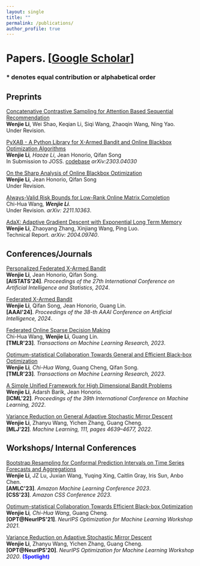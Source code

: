 ```yaml
---
layout: single
title: ""
permalink: /publications/
author_profile: true
---
```

# <i class="fa fa-fw fa-paste"></i> Papers. [[Google Scholar](https://scholar.google.com/citations?user=4jlUpjEAAAAJ&hl=en)] #


### * denotes equal contribution or alphabetical order


## Preprints

[Concatenative Contrastive Sampling for Attention Based Sequential Recommendation]()\
**Wenjie Li**, Wei Shao, Keqian Li, Siqi Wang, Zhaoqin Wang, Ning Yao. \
Under Revision. 

[PyXAB - A Python Library for X-Armed Bandit and Online Blackbox Optimization Algorithms](https://williamlwj.github.io/About//publications/PyXAB)\
**Wenjie Li**<sup>*</sup>, Haoze Li<sup>*</sup>, Jean Honorio, Qifan Song\
In Submission to JOSS. [codebase](https://github.com/WilliamLwj/PyXAB) _arXiv:2303.04030_


[On the Sharp Analysis of Online Blackbox Optimization]()\
**Wenjie Li**, Jean Honorio, Qifan Song\
Under Revision. 

[Always-Valid Risk Bounds for Low-Rank Online Matrix Completion](https://williamlwj.github.io/About//publications/always_valid)\
Chi-Hua Wang<sup>*</sup>, **Wenjie Li**<sup>*</sup>. \
Under Revision.  _arXiv: 2211.10363_.


[AdaX: Adaptive Gradient Descent with Exponential Long Term Memory](https://williamlwj.github.io/About//publications/AdaX)\
**Wenjie Li**, Zhaoyang Zhang, Xinjiang Wang, Ping Luo. \
Technical Report. _arXiv: 2004.09740_. 

## Conferences/Journals


[Personalized Federated X-Armed Bandit](https://williamlwj.github.io/About//publications/PF-X)\
**Wenjie Li**, Jean Honorio, Qifan Song. \
**[AISTATS'24]**. _Proceedings of the 27th International Conference on Artificial Intelligence and Statistics, 2024_.



[Federated X-Armed Bandit](https://williamlwj.github.io/About//publications/Fed-X)\
**Wenjie Li**, Qifan Song, Jean Honorio, Guang Lin. \
**[AAAI'24]**. _Proceedings of the 38-th AAAI Conference on Artificial Intelligence, 2024_.

[Federated Online Sparse Decision Making](https://williamlwj.github.io/About//publications/Fed-LASSO)\
Chi-Hua Wang, **Wenjie Li**, Guang Lin. \
**[TMLR'23]**. _Transactions on Machine Learning Research, 2023_.


[Optimum-statistical Collaboration Towards General and Efficient Black-box Optimization](https://williamlwj.github.io/About//publications/VHCT)\
**Wenjie Li**<sup>*</sup>, Chi-Hua Wang<sup>*</sup>, Guang Cheng, Qifan Song. \
**[TMLR'23]**. _Transactions on Machine Learning Research, 2023_.


[A Simple Unified Framework for High Dimensional Bandit Problems](https://williamlwj.github.io/About//publications/Bandit_framework)\
**Wenjie Li**, Adarsh Barik, Jean Honorio. \
**[ICML'22]**. _Proceedings of the 39th International Conference on Machine Learning, 2022_.


[Variance Reduction on General Adaptive Stochastic Mirror Descent](https://williamlwj.github.io/About//publications/SVRGMD)\
**Wenjie Li**, Zhanyu Wang, Yichen Zhang, Guang Cheng. \
**[MLJ'22]**. _Machine Learning, 111, pages 4639–4677, 2022_.




## Workshops/ Internal Conferences

[Bootstrap Resampling for Conformal Prediction Intervals on Time Series Forecasts and Aggregations]()\
**Wenjie Li**, JZ Lu, Juxian Wang, Yuqing Xing, Caitlin Gray,  Iris Sun, Anbo Chen. \
**[AMLC'23]**. _Amazon Machine Learning Conference 2023_.\
**[CSS'23]**. _Amazon CSS Conference 2023_.


[Optimum-statistical Collaboration Towards Efficient Black-box Optimization](https://williamlwj.github.io/About//publications/VHCT)\
**Wenjie Li**<sup>*</sup>, Chi-Hua Wang<sup>*</sup>, Guang Cheng. \
**[OPT@NeurIPS'21]**. _NeurIPS Optimization for Machine Learning Workshop 2021_.


[Variance Reduction on Adaptive Stochastic Mirror Descent](https://williamlwj.github.io/About//publications/SVRGMD)\
**Wenjie Li**, Zhanyu Wang, Yichen Zhang, Guang Cheng. \
**[OPT@NeurIPS'20]**. _NeurIPS Optimization for Machine Learning Workshop 2020_. <span style="color:blue"> <b> (Spotlight) </b> </span>
